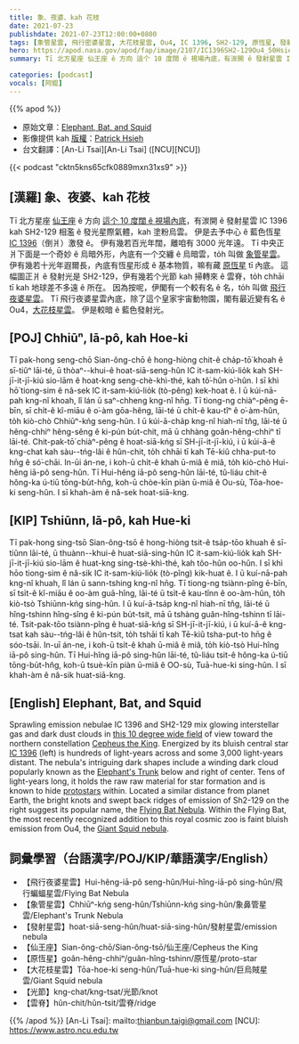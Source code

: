 ```yaml
---
title: 象、夜婆、kah 花枝
date: 2021-07-23
publishdate: 2021-07-23T12:00:00+0800
tags: [象管星雲, 飛行密婆星雲, 大花枝星雲, Ou4, IC 1396, SH2-129, 原恆星, 發射星雲, 仙王座]
hero: https://apod.nasa.gov/apod/fap/image/2107/IC1396SH2-129Ou4_50Hsieh_1024.jpg
summary: Tī 北方星座 仙王座 ê 方向 這个 10 度闊 ê 視場內底，有湠開 ê 發射星雲 IC 1396 kah SH2-129 相濫 ê 發光星際氣體，kah 塗粉烏雲。

categories: [podcast]
vocals: [阿錕]
---
```


{{% apod %}}

- 原始文章：[Elephant, Bat, and Squid](https://apod.nasa.gov/apod/ap210723.html)
- 影像提供 kah [版權][copyright]：[Patrick Hsieh](https://www.astrobin.com/users/FlankerOneTwo/)
- 台文翻譯：[An-Li Tsai][An-Li Tsai] ([NCU][NCU])

{{< podcast "cktn5kns65cfk0889mxn31xs9" >}}

## [漢羅] 象、夜婆、kah 花枝
Tī 北方星座 [仙王座][Cepheus the King] ê 方向 [這个 10 度闊 ê 視場內底][this 10 degree wide field]，有湠開 ê 發射星雲 IC 1396 kah SH2-129 相濫 ê 發光星際氣體，kah 塗粉烏雲。
伊是去予中心 ê 藍色恆星 [IC 1396][IC 1396]（倒爿）激發 ê。
伊有幾若百光年闊，離咱有 3000 光年遠。
Tī 中央正爿下面是一个奇妙 ê 烏暗外形，內底有一个交纏 ê 烏暗雲，to̍h 叫做 [象管星雲][Elephant's Trunk]。
伊有幾若十光年遐爾長，內底有恆星形成 ê 基本物質，嘛有藏 [原恆星][protostars] tī 內底。
這幅圖正爿 ê 發射光是 SH2-129，伊有幾若个光節 kah 掃轉來 ê 雲脊，to̍h chhāi tī kah 地球差不多遠 ê 所在。
因為按呢，伊閣有一个較有名 ê 名，to̍h 叫做 [飛行夜婆星雲][Flying Bat Nebula]。
Tī 飛行夜婆星雲內底，除了這个皇家宇宙動物園，閣有最近變有名 ê Ou4，[大花枝星雲][Giant Squid nebula]。
伊是較暗 ê 藍色發射光。


## [POJ] Chhiūⁿ, Iā-pô, kah Hoe-ki
Tī pak-hong seng-chō Sian-ông-chō ê hong-hiòng chit-ê cha̍p-tō͘ khoah ê sī-tiûⁿ lāi-té, ū thòaⁿ--khui-ê hoat-siā-seng-hûn IC it-sam-kiú-lio̍k kah SH-jī-it-jī-kiú sio-lām ê hoat-kng seng-chè-khì-thé, kah tô͘-hûn o͘-hûn.
I sī khì hō͘ tiong-sim ê nâ-sek IC it-sam-kiú-lio̍k (tò-pêng) kek-hoat ê.
I ū kúi-nā-pah kng-nî khoah, lî lán ū saⁿ-chheng kng-nî hn̄g.
Tī tiong-ng chiàⁿ-pêng ē-bīn, sī chi̍t-ê kî-miāu ê o͘-àm gōa-hêng, lāi-té ū chi̍t-ê kau-tîⁿ ê o͘-àm-hûn, to̍h kiò-chò Chhiūⁿ-kńg seng-hûn.
I ū kúi-ā-cha̍p kng-nî hiah-nī tn̂g, lāi-té ū hêng-chhiⁿ hêng-sêng ê ki-pún bu̍t-chit, mā ū chhàng goân-hêng-chhiⁿ tī lāi-té.
Chit-pak-tō͘ chiàⁿ-pêng ê hoat-siā-kńg sī SH-jī-it-jī-kiú, i ū kúi-ā-ê kng-chat kah sàu--tńg-lâi ê hûn-chit, to̍h chhāi tī kah Tē-kiû chha-put-to hn̄g ê só͘-chāi.
In-ūi án-ne, i koh-ū chi̍t-ê khah ū-miâ ê miâ, to̍h kiò-chò Hui-hêng iā-pô seng-hûn.
Tī Hui-hêng iā-pô seng-hûn lāi-té, tû-liáu chit-ê hông-ka ú-tiū tōng-bu̍t-hn̂g, koh-ū chòe-kīn piàn ū-miâ ê Ou-sù, Tōa-hoe-ki seng-hûn.
I sī khah-àm ê nâ-sek hoat-siā-kng.




## [KIP] Tshiūnn, Iā-pô, kah Hue-ki
Tī pak-hong sing-tsō Sian-ông-tsō ê hong-hiòng tsit-ê tsa̍p-tōo khuah ê sī-tiûnn lāi-té, ū thuànn--khui-ê huat-siā-sing-hûn IC it-sam-kiú-lio̍k kah SH-jī-it-jī-kiú sio-lām ê huat-kng sing-tsè-khì-thé, kah tôo-hûn oo-hûn.
I sī khì hōo tiong-sim ê nâ-sik IC it-sam-kiú-lio̍k (tò-pîng) kik-huat ê.
I ū kuí-nā-pah kng-nî khuah, lî lán ū sann-tshing kng-nî hn̄g.
Tī tiong-ng tsiànn-pîng ē-bīn, sī tsi̍t-ê kî-miāu ê oo-àm guā-hîng, lāi-té ū tsi̍t-ê kau-tînn ê oo-àm-hûn, to̍h kiò-tsò Tshiūnn-kńg sing-hûn.
I ū kuí-ā-tsa̍p kng-nî hiah-nī tn̂g, lāi-té ū hîng-tshinn hîng-sîng ê ki-pún bu̍t-tsit, mā ū tshàng guân-hîng-tshinn tī lāi-té.
Tsit-pak-tōo tsiànn-pîng ê huat-siā-kńg sī SH-jī-it-jī-kiú, i ū kuí-ā-ê kng-tsat kah sàu--tńg-lâi ê hûn-tsit, to̍h tshāi tī kah Tē-kiû tsha-put-to hn̄g ê sóo-tsāi.
In-uī án-ne, i koh-ū tsi̍t-ê khah ū-miâ ê miâ, to̍h kiò-tsò Hui-hîng iā-pô sing-hûn.
Tī Hui-hîng iā-pô sing-hûn lāi-té, tû-liáu tsit-ê hông-ka ú-tiū tōng-bu̍t-hn̂g, koh-ū tsuè-kīn piàn ū-miâ ê OO-sù, Tuā-hue-ki sing-hûn.
I sī khah-àm ê nâ-sik huat-siā-kng.




## [English] Elephant, Bat, and Squid
Sprawling emission nebulae IC 1396 and SH2-129 mix glowing interstellar gas and dark dust clouds in [this 10 degree wide field][this 10 degree wide field] of view toward the northern constellation [Cepheus the King][Cepheus the King].
Energized by its bluish central star [IC 1396][IC 1396] (left) is hundreds of light-years across and some 3,000 light-years distant.
The nebula's intriguing dark shapes include a winding dark cloud popularly known as the [Elephant's Trunk][Elephant's Trunk] below and right of center.
Tens of light-years long, it holds the raw raw material for star formation and is known to hide [protostars][protostars] within.
Located a similar distance from planet Earth, the bright knots and swept back ridges of emission of Sh2-129 on the right suggest its popular name, the [Flying Bat Nebula][Flying Bat Nebula].
Within the Flying Bat, the most recently recognized addition to this royal cosmic zoo is faint bluish emission from Ou4, the [Giant Squid nebula][Giant Squid nebula].



## 詞彙學習（台語漢字/POJ/KIP/華語漢字/English）


- 【飛行夜婆星雲】Hui-hêng-iā-pô seng-hûn/Hui-hîng-iā-pô sing-hûn/飛行蝙蝠星雲/Flying Bat Nebula
- 【象管星雲】Chhiūⁿ-kńg seng-hûn/Tshiūnn-kńg sing-hûn/象鼻管星雲/Elephant's Trunk Nebula
- 【發射星雲】hoat-siā-seng-hûn/huat-siā-sing-hûn/發射星雲/emission nebula
- 【仙王座】Sian-ông-chō/Sian-ông-tsō/仙王座/Cepheus the King
- 【原恆星】goân-hêng-chhiⁿ/guân-hîng-tshinn/原恆星/proto-star
- 【大花枝星雲】Tōa-hoe-ki seng-hûn/Tuā-hue-ki sing-hûn/巨烏賊星雲/Giant Squid nebula
- 【光節】kng-chat/kng-tsat/光節/knot
- 【雲脊】hûn-chit/hûn-tsit/雲脊/ridge


{{% /apod %}}
[An-Li Tsai]: mailto:thianbun.taigi@gmail.com
[NCU]: https://www.astro.ncu.edu.tw

[copyright]: https://apod.nasa.gov/apod/fap/lib/about_apod.html#srapply

[this 10 degree wide field]:https://www.astrobin.com/8y9fnq/
[Cepheus the King]:https://en.wikipedia.org/wiki/Cepheus_(constellation)
[IC 1396]:https://apod.nasa.gov/apod/ap120805.html
[Elephant's Trunk]:https://apod.nasa.gov/apod/ap190816.html
[protostars]:https://www.jpl.nasa.gov/images/multi-wavelength-views-of-protostars-in-ic-1396
[Flying Bat Nebula]:https://apod.nasa.gov/apod/ap201007.html
[Giant Squid nebula]:https://apod.nasa.gov/apod/ap140718.html
